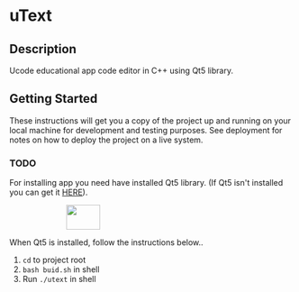 # uText

## Description

Ucode educational app code editor in C++ using Qt5 library.

## Getting Started

These instructions will get you a copy of the project up and running on your local machine for development and testing purposes.
See deployment for notes on how to deploy the project on a live system.

### TODO

For installing app you need have installed Qt5 library.
(If Qt5 isn't installed you can get it [HERE](https://www.qt.io)).

<html>
    <img src=https://upload.wikimedia.org/wikipedia/commons/thumb/0/0b/Qt_logo_2016.svg/1200px-Qt_logo_2016.svg.png width="60" height="44">
    <style>
        img {
            margin-left: 20%
        }
    </style>
</html>

When Qt5 is installed, follow the instructions below..

1. `cd` to project root
2. `bash buid.sh` in shell
3. Run `./utext` in shell
